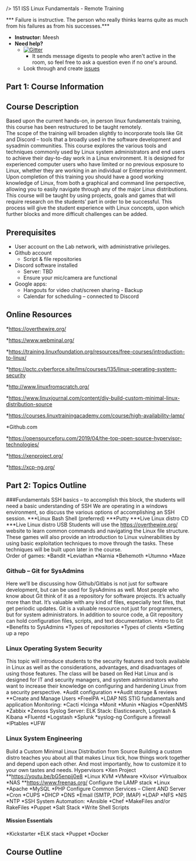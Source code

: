 
/> 151 ISS Linux Fundamentals - Remote Training

*** Failure is instructive. The person who really thinks learns quite as much from his failures as from his successes.***

* **Instructor:** Meesh
* **Need help?**
    * [![Gitter](https://badges.gitter.im/Join%20Chat.svg)](https://gitter.im/advanced-js/syllabus?utm_source=badge&utm_medium=badge&utm_campaign=pr-badge)
        * It sends message digests to people who aren't active in the room, so feel free to ask a question even if no one's around.
    * Look through and create [issues](hhttps://github.com/151-ISS/Linux-Fundamentals/issues)
## Part 1: Course Information
## Course Description

Based upon the current hands-on, in person linux fundamentals training, this course has been restructured to be taught remotely.  
The scope of the training will broaden slightly to incorporate tools like Git and Discord – tools that a broadly used in the software development and sysadmin communities. 
This course explores the various tools and techniques commonly used by Linux system administrators and end users to achieve their day-to-day work in a Linux environment. It is designed for experienced computer users who have limited or no previous exposure to Linux, whether they are working in an individual or Enterprise environment.
Upon completion of this training you should have a good working knowledge of Linux, from both a graphical and command line perspective, allowing you to easily navigate through any of the major Linux distributions. 
This course will be taught by using projects, goals and games that will require research on the students’ part in order to be successful.  This process will give the student experience with Linux concepts, upon which further blocks and more difficult challenges can be added.

## Prerequisites

* User account on the Lab network, with administrative privileges.
* Github account
    * Script & file repositories
* Discord software installed 
    * Server: TBD
    * Ensure your mic/camera are functional
* Google apps: 
    * Hangouts for video chat/screen sharing - Backup
    * Calendar for scheduling – connected to Discord


## Online Resources

*https://overthewire.org/

*https://www.webminal.org/

*https://training.linuxfoundation.org/resources/free-courses/introduction-to-linux/ 

*https://pctc.cyberforce.site/lms/courses/135/linux-operating-system-security

*http://www.linuxfromscratch.org/

*https://www.linuxjournal.com/content/diy-build-custom-minimal-linux-distribution-source

*https://courses.linuxtrainingacademy.com/course/high-availability-lamp/

*Github.com 

*https://opensourceforu.com/2019/04/the-top-open-source-hypervisor-technologies/

*https://xenproject.org/

*https://xcp-ng.org/ 

## Part 2: Topics Outline

###Fundamentals 
SSH basics – to accomplish this block, the students will need a basic understanding of SSH
We are operating in a windows environment, so discuss the various options of accomplishing an SSH session. 
***Linux Bash Shell (preferred)
***Putty
***Live Linux distro CD
***Live Linux distro USB
Students will use the https://overthewire.org/ website to learn common commands and navigating the Linux file structure.  
These games will also provide an introduction to Linux vulnerabilities by using basic exploitation techniques to move through the tasks.  These techniques will be built upon later in the course.  
Order of games:
*Bandit
*Leviathan
*Narnia
*Behemoth
*Utumno
*Maze

### Github – Git for SysAdmins

Here we’ll be discussing how Github/Gitlabs is not just for software development, but can be used for SysAdmins as well.
Most people who know about Git think of it as a repository for software projects. It’s actually more than that. It’s valuable with any kind of files, especially text files, that get periodic updates. Git is a valuable resource not just for programmers, but for system administrators.
In addition to source code, a Git repository can hold configuration files, scripts, and text documentation.
*Intro to Git
*Benefits to SysAdmins
*Types of repositories
*Types of clients
*Setting up a repo 

### Linux Operating System Security

This topic will introduce students to the security features and tools available in Linux as well as the considerations, advantages, and disadvantages of using those features. The class will be based on Red Hat Linux and is designed for IT and security managers, and system administrators who want to increase their knowledge on configuring and hardening Linux from a security perspective.
*Audit configuration
**Audit storage & reviews
**Create and Manage Users
*FreeIPA
*LDAP
NIS
STIG fundamentals and application
Monitoring: 
*Cacti
*Icinga
*Monit
*Munin
*Nagios
*OpenNMS
*Zabbix
*Zenoss
Syslog Server:
ELK Stack: Elasticsearch, Logstash & Kibana
*Fluentd
*Logstash
*Splunk
*syslog-ng
Configure a firewall
*IPtables
*UFW

### Linux System Engineering

Build a Custom Minimal Linux Distribution from Source
Building a custom distro teaches you about all that makes Linux tick, how things work together and depend upon each other. And most importantly, how to customize it to your own tastes and needs.
Hypervisors
*Xen Project
**https://youtu.be/bG5enpij0e8 
*Linux KVM
*VMware
*Xvisor
*Virtualbox
*NAS
**https://www.freenas.org/ 
Configure the LAMP stack
*Linux
*Apache
*MySQL
*PHP
Configure Common Services – Client AND Server
*Cron
*CUPS
*DHCP
*DNS
*Email (SMTP, POP, IMAP)
*LDAP
*NFS
*NIS
*NTP
*SSH
System Automation:
*Ansible
*Chef
*MakeFiles and/or RakeFiles
*Puppet
*Salt Stack
*Write Shell Scripts
#### Mission Essentials
*Kickstarter
*ELK stack
*Puppet
*Docker

## Course Outline


 
